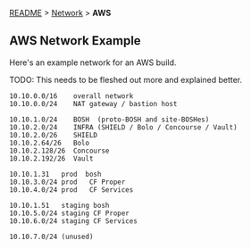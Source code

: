 [README](../README.md) > [Network](../network.md) > **AWS**

## AWS Network Example

Here's an example network for an AWS build.

TODO: This needs to be fleshed out more and explained better.

```
10.10.0.0/16    overall network
10.10.0.0/24    NAT gateway / bastion host

10.10.1.0/24    BOSH  (proto-BOSH and site-BOSHes)
10.10.2.0/24    INFRA (SHIELD / Bolo / Concourse / Vault)
10.10.2.0/26    SHIELD
10.10.2.64/26   Bolo
10.10.2.128/26  Concourse
10.10.2.192/26  Vault

10.10.1.31   prod  bosh
10.10.3.0/24 prod	CF Proper
10.10.4.0/24 prod	CF Services

10.10.1.51   staging bosh
10.10.5.0/24 staging CF Proper
10.10.6.0/24 staging CF Services

10.10.7.0/24 (unused)
```
